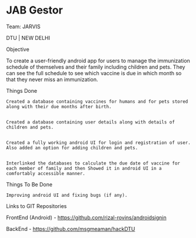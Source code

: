 # JAB Gestor


Team: JARVIS 


DTU | NEW DELHI


Objective 


To create a user-friendly android app for users to manage the immunization schedule of themselves and their family including children and pets. They can see the full schedule to see which vaccine is due in which month so that they never miss an immunization. 


 


Things Done 


    Created a database containing vaccines for humans and for pets stored along with their due months after birth. 


    Created a database containing user details along with details of children and pets. 


    Created a fully working android UI for login and registration of user. Also added an option for adding children and pets. 


    Interlinked the databases to calculate the due date of vaccine for each member of family and then Showed it in android UI in a comfortably accessible manner. 


 


Things To Be Done 


    Improving android UI and fixing bugs (if any). 


 


 


Links to GIT Repositories 


FrontEnd (Android) - https://github.com/rizal-rovins/androidsignin 


BackEnd - https://github.com/msgmeaman/hackDTU 


 


 
